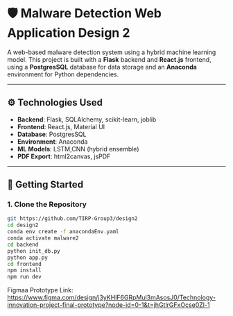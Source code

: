 # 🛡️ Malware Detection Web Application Design 2

A web-based malware detection system using a hybrid machine learning model. This project is built with a **Flask** backend and **React.js** frontend, using a **PostgresSQL** database for data storage and an **Anaconda** environment for Python dependencies.


---

## ⚙️ Technologies Used

- **Backend**: Flask, SQLAlchemy, scikit-learn, joblib
- **Frontend**: React.js, Material UI
- **Database**: PostgresSQL
- **Environment**: Anaconda
- **ML Models**: LSTM,CNN (hybrid ensemble)
- **PDF Export**: html2canvas, jsPDF

---

## 🚀 Getting Started

### 1. Clone the Repository

```bash
git https://github.com/TIRP-Group3/design2
cd design2
conda env create -f anacondaEnv.yaml
conda activate malware2
cd backend
python init_db.py
python app.py
cd frontend
npm install
npm run dev
```


Figmaa Prototype Link:
  https://www.figma.com/design/j3yKHlF6GRpMul3mAsosJ0/Technology-innovation-project-final-prototype?node-id=0-1&t=jhGtlrGFxOcse0Zl-1

